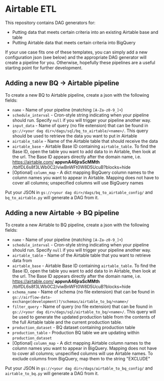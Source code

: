 # Airtable ETL

This repository contains DAG generators for:

* Putting data that meets certain criteria into an existing Airtable base and table
* Putting Airtable data that meets certain criteria into BigQuery

If your use case fits one of these templates, you can simply add a new configuration json (see below) and
the appropriate DAG generator will create a pipeline for you. Otherwise, hopefully these pipelines are a
useful starting point for further development.

## Adding a new BQ -> Airtable pipeline

To create a new BQ to Airtable pipeline, create a json with the following fields:

* `name` - Name of your pipeline (matching `[A-Za-z0-9_]+`)
* `schedule_interval` - Cron-style string indicating when your pipeline should run. Specify `null` if you will trigger
your pipeline another way.
* `input_data` - Name of query (no file extension) that can be found in `gs://<your dag dir>/dags/sql/bq_to_airtable/<name>/`.
This query should be used to retrieve the data you want to put in Airtable
* `airtable_table` - Name of the Airtable table that should receive the data
* `airtable_base` - Airtable Base ID containing `airtable_table`. To find the Base ID, open the table you want to
add data to in Airtable, then look at the url. The Base ID appears directly after the domain name, i.e. https://airtable.com/ **appvnA46jraScMMth** /tblfDL6s8f3LWb0C2/viwBnWFt0W8D5UcuB?blocks=hide
* [Optional] `column_map` - A dict mapping BigQuery column names to the column names you want to appear in Airtable. Mapping does not have to cover all columns; unspecified columns will use BigQuery names

Put your JSON in `gs://<your dag dir>/dags/bq_to_airtable_config/` and `bq_to_airtable.py` will generate a DAG from it.

## Adding a new Airtable -> BQ pipeline

To create a new Airtable to BQ pipeline, create a json with the following fields:

* `name` - Name of your pipeline (matching `[A-Za-z0-9_]+`)
* `schedule_interval` - Cron-style string indicating when your pipeline should run. Specify `null` if you will trigger
your pipeline another way.
* `airtable_table` - Name of the Airtable table that you want to retrieve data from
* `airtable_base` - Airtable Base ID containing `airtable_table`. To find the Base ID, open the table you want to
add data to in Airtable, then look at the url. The Base ID appears directly after the domain name, i.e. https://airtable.com/ **appvnA46jraScMMth** /tblfDL6s8f3LWb0C2/viwBnWFt0W8D5UcuB?blocks=hide
* `schema_name` - Name of schema (no file extension) that can be found in `gs://airflow-data-exchange(development)?/schemas/airtable_to_bq/<name>/`
* `filter_query` - Name of query (no file extension) that can be found in `gs://<your dag dir>/dags/sql/airtable_to_bq/<name>/`.
This query will be used to generate the updated production table from the contents of the full Airtable table and the
current production table.
* `production_dataset` - BQ dataset containing production table
* `production_table` - Production BQ table we are updating within `production_dataset`
* [Optional] `column_map` - A dict mapping Airtable column names to the column names you want to appear in BigQuery. Mapping does not have to cover all columns; unspecified columns will use Airtable names. To exclude columns from BigQuery, map them to the string "EXCLUDE"

Put your JSON in `gs://<your dag dir>/dags/airtable_to_bq_config/` and `airtable_to_bq.py` will generate a DAG from it.
